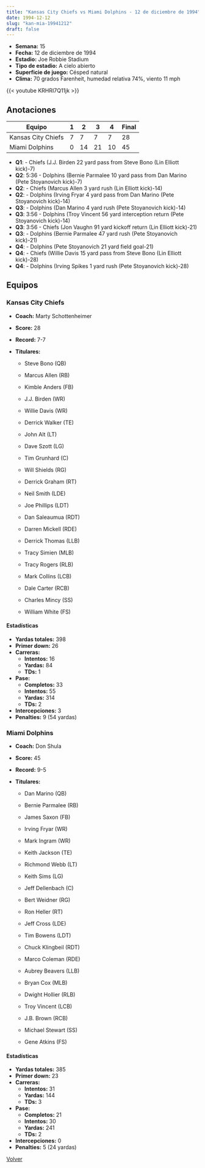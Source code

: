 ```yaml
---
title: "Kansas City Chiefs vs Miami Dolphins - 12 de diciembre de 1994"
date: 1994-12-12
slug: "kan-mia-19941212"
draft: false
---
```


- **Semana:** 15
- **Fecha:** 12 de diciembre de 1994
- **Estadio:** Joe Robbie Stadium
- **Tipo de estadio:** A cielo abierto
- **Superficie de juego:** Césped natural
- **Clima:** 70 grados Farenheit, humedad relativa 74%, viento 11 mph


{{< youtube KRHRI7Q11jk >}}


## Anotaciones
| Equipo | 1 | 2 | 3 | 4 | Final |
|--------|---|---|---|---|-------|
| Kansas City Chiefs  | 7 | 7 | 7 | 7  | 28 |
| Miami Dolphins  | 0 | 14 | 21 | 10  | 45 |
- **Q1**:  - Chiefs (J.J. Birden 22 yard pass from Steve Bono (Lin Elliott kick)-7)
- **Q2**: 5:36 - Dolphins (Bernie Parmalee 10 yard pass from Dan Marino (Pete Stoyanovich kick)-7)
- **Q2**:  - Chiefs (Marcus Allen 3 yard rush (Lin Elliott kick)-14)
- **Q2**:  - Dolphins (Irving Fryar 4 yard pass from Dan Marino (Pete Stoyanovich kick)-14)
- **Q3**:  - Dolphins (Dan Marino 4 yard rush (Pete Stoyanovich kick)-14)
- **Q3**: 3:56 - Dolphins (Troy Vincent 56 yard interception return (Pete Stoyanovich kick)-14)
- **Q3**: 3:56 - Chiefs (Jon Vaughn 91 yard kickoff return (Lin Elliott kick)-21)
- **Q3**:  - Dolphins (Bernie Parmalee 47 yard rush (Pete Stoyanovich kick)-21)
- **Q4**:  - Dolphins (Pete Stoyanovich 21 yard field goal-21)
- **Q4**:  - Chiefs (Willie Davis 15 yard pass from Steve Bono (Lin Elliott kick)-28)
- **Q4**:  - Dolphins (Irving Spikes 1 yard rush (Pete Stoyanovich kick)-28)


## Equipos


### Kansas City Chiefs
* **Coach:** Marty Schottenheimer
* **Score:** 28
* **Record:** 7-7
* **Titulares:** 

  * Steve Bono (QB) 

  * Marcus Allen (RB) 

  * Kimble Anders (FB) 

  * J.J. Birden (WR) 

  * Willie Davis (WR) 

  * Derrick Walker (TE) 

  * John Alt (LT) 

  * Dave Szott (LG) 

  * Tim Grunhard (C) 

  * Will Shields (RG) 

  * Derrick Graham (RT) 

  * Neil Smith (LDE) 

  * Joe Phillips (LDT) 

  * Dan Saleaumua (RDT) 

  * Darren Mickell (RDE) 

  * Derrick Thomas (LLB) 

  * Tracy Simien (MLB) 

  * Tracy Rogers (RLB) 

  * Mark Collins (LCB) 

  * Dale Carter (RCB) 

  * Charles Mincy (SS) 

  * William White (FS) 

#### Estadísticas
* **Yardas totales:** 398
* **Primer down:** 26
* **Carreras:**
  * **Intentos:** 16
  * **Yardas:** 84
  * **TDs:** 1
* **Pase:**
  * **Completos:** 33
  * **Intentos:** 55
  * **Yardas:** 314
  * **TDs:** 2
* **Intercepciones:** 3
* **Penalties:** 9 (54 yardas)

### Miami Dolphins
* **Coach:** Don Shula
* **Score:** 45
* **Record:** 9-5
* **Titulares:** 

  * Dan Marino (QB) 

  * Bernie Parmalee (RB) 

  * James Saxon (FB) 

  * Irving Fryar (WR) 

  * Mark Ingram (WR) 

  * Keith Jackson (TE) 

  * Richmond Webb (LT) 

  * Keith Sims (LG) 

  * Jeff Dellenbach (C) 

  * Bert Weidner (RG) 

  * Ron Heller (RT) 

  * Jeff Cross (LDE) 

  * Tim Bowens (LDT) 

  * Chuck Klingbeil (RDT) 

  * Marco Coleman (RDE) 

  * Aubrey Beavers (LLB) 

  * Bryan Cox (MLB) 

  * Dwight Hollier (RLB) 

  * Troy Vincent (LCB) 

  * J.B. Brown (RCB) 

  * Michael Stewart (SS) 

  * Gene Atkins (FS) 

#### Estadísticas
* **Yardas totales:** 385
* **Primer down:** 23
* **Carreras:**
  * **Intentos:** 31
  * **Yardas:** 144
  * **TDs:** 3
* **Pase:**
  * **Completos:** 21
  * **Intentos:** 30
  * **Yardas:** 241
  * **TDs:** 2
* **Intercepciones:** 0
* **Penalties:** 5 (24 yardas)


[Volver](/historia/1994)
